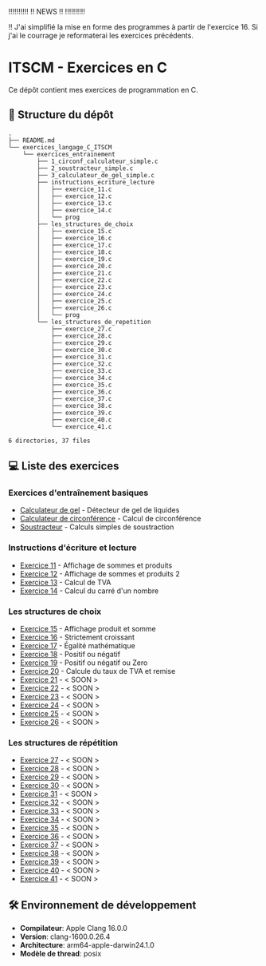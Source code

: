 !!!!!!!!!!
!! NEWS !!
!!!!!!!!!!

!! J'ai simplifié la mise en forme des programmes à partir de l'exercice 16. Si j'ai le courrage je reformaterai les exercices précédents. 


# ITSCM - Exercices en C
Ce dépôt contient mes exercices de programmation en C.

## 📂 Structure du dépôt
```
.
├── README.md
└── exercices_langage_C_ITSCM
    └── exercices_entrainement
        ├── 1_circonf_calculateur_simple.c
        ├── 2_soustracteur_simple.c
        ├── 3_calculateur_de_gel_simple.c
        ├── instructions_ecriture_lecture
        │   ├── exercice_11.c
        │   ├── exercice_12.c
        │   ├── exercice_13.c
        │   ├── exercice_14.c
        │   └── prog
        ├── les_structures_de_choix
        │   ├── exercice_15.c
        │   ├── exercice_16.c
        │   ├── exercice_17.c
        │   ├── exercice_18.c
        │   ├── exercice_19.c
        │   ├── exercice_20.c
        │   ├── exercice_21.c
        │   ├── exercice_22.c
        │   ├── exercice_23.c
        │   ├── exercice_24.c
        │   ├── exercice_25.c
        │   ├── exercice_26.c
        │   └── prog
        └── les_structures_de_repetition
            ├── exercice_27.c
            ├── exercice_28.c
            ├── exercice_29.c
            ├── exercice_30.c
            ├── exercice_31.c
            ├── exercice_32.c
            ├── exercice_33.c
            ├── exercice_34.c
            ├── exercice_35.c
            ├── exercice_36.c
            ├── exercice_37.c
            ├── exercice_38.c
            ├── exercice_39.c
            ├── exercice_40.c
            └── exercice_41.c

6 directories, 37 files
```

## 💻 Liste des exercices
### Exercices d'entraînement basiques
- [Calculateur de gel](exercices_langage_C_ITSCM/exercices_entrainement/3_calculateur_de_gel_simple.c) - Détecteur de gel de liquides
- [Calculateur de circonférence](exercices_langage_C_ITSCM/exercices_entrainement/1_circonf_calculateur_simple.c) - Calcul de circonférence
- [Soustracteur](exercices_langage_C_ITSCM/exercices_entrainement/2_soustracteur_simple.c) - Calculs simples de soustraction

### Instructions d'écriture et lecture
- [Exercice 11](exercices_langage_C_ITSCM/exercices_entrainement/instructions_ecriture_lecture/exercice_11.c) - Affichage de sommes et produits
- [Exercice 12](exercices_langage_C_ITSCM/exercices_entrainement/instructions_ecriture_lecture/exercice_12.c) - Affichage de sommes et produits 2
- [Exercice 13](exercices_langage_C_ITSCM/exercices_entrainement/instructions_ecriture_lecture/exercice_13.c) - Calcul de TVA
- [Exercice 14](exercices_langage_C_ITSCM/exercices_entrainement/instructions_ecriture_lecture/exercice_14.c) - Calcul du carré d'un nombre

### Les structures de choix
- [Exercice 15](exercices_langage_C_ITSCM/exercices_entrainement/les_structures_de_choix/exercice_15.c) - Affichage produit et somme
- [Exercice 16](exercices_langage_C_ITSCM/exercices_entrainement/les_structures_de_choix/exercice_16.c) - Strictement croissant
- [Exercice 17](exercices_langage_C_ITSCM/exercices_entrainement/les_structures_de_choix/exercice_17.c) - Égalité mathématique
- [Exercice 18](exercices_langage_C_ITSCM/exercices_entrainement/les_structures_de_choix/exercice_18.c) - Positif ou négatif
- [Exercice 19](exercices_langage_C_ITSCM/exercices_entrainement/les_structures_de_choix/exercice_19.c) - Positif ou négatif ou Zero
- [Exercice 20](exercices_langage_C_ITSCM/exercices_entrainement/les_structures_de_choix/exercice_20.c) - Calcule du taux de TVA et remise
- [Exercice 21](exercices_langage_C_ITSCM/exercices_entrainement/les_structures_de_choix/exercice_21.c) - < SOON >
- [Exercice 22](exercices_langage_C_ITSCM/exercices_entrainement/les_structures_de_choix/exercice_22.c) - < SOON >
- [Exercice 23](exercices_langage_C_ITSCM/exercices_entrainement/les_structures_de_choix/exercice_23.c) - < SOON >
- [Exercice 24](exercices_langage_C_ITSCM/exercices_entrainement/les_structures_de_choix/exercice_24.c) - < SOON >
- [Exercice 25](exercices_langage_C_ITSCM/exercices_entrainement/les_structures_de_choix/exercice_25.c) - < SOON >
- [Exercice 26](exercices_langage_C_ITSCM/exercices_entrainement/les_structures_de_choix/exercice_26.c) - < SOON >

### Les structures de répétition
- [Exercice 27](exercices_langage_C_ITSCM/exercices_entrainement/les_structures_de_repetition/exercice_27.c) - < SOON >
- [Exercice 28](exercices_langage_C_ITSCM/exercices_entrainement/les_structures_de_repetition/exercice_28.c) - < SOON >
- [Exercice 29](exercices_langage_C_ITSCM/exercices_entrainement/les_structures_de_repetition/exercice_29.c) - < SOON >
- [Exercice 30](exercices_langage_C_ITSCM/exercices_entrainement/les_structures_de_repetition/exercice_30.c) - < SOON >
- [Exercice 31](exercices_langage_C_ITSCM/exercices_entrainement/les_structures_de_repetition/exercice_31.c) - < SOON >
- [Exercice 32](exercices_langage_C_ITSCM/exercices_entrainement/les_structures_de_repetition/exercice_32.c) - < SOON >
- [Exercice 33](exercices_langage_C_ITSCM/exercices_entrainement/les_structures_de_repetition/exercice_33.c) - < SOON >
- [Exercice 34](exercices_langage_C_ITSCM/exercices_entrainement/les_structures_de_repetition/exercice_34.c) - < SOON >
- [Exercice 35](exercices_langage_C_ITSCM/exercices_entrainement/les_structures_de_repetition/exercice_35.c) - < SOON >
- [Exercice 36](exercices_langage_C_ITSCM/exercices_entrainement/les_structures_de_repetition/exercice_36.c) - < SOON >
- [Exercice 37](exercices_langage_C_ITSCM/exercices_entrainement/les_structures_de_repetition/exercice_37.c) - < SOON >
- [Exercice 38](exercices_langage_C_ITSCM/exercices_entrainement/les_structures_de_repetition/exercice_38.c) - < SOON >
- [Exercice 39](exercices_langage_C_ITSCM/exercices_entrainement/les_structures_de_repetition/exercice_39.c) - < SOON >
- [Exercice 40](exercices_langage_C_ITSCM/exercices_entrainement/les_structures_de_repetition/exercice_40.c) - < SOON >
- [Exercice 41](exercices_langage_C_ITSCM/exercices_entrainement/les_structures_de_repetition/exercice_41.c) - < SOON >

## 🛠 Environnement de développement
- **Compilateur**: Apple Clang 16.0.0
- **Version**: clang-1600.0.26.4
- **Architecture**: arm64-apple-darwin24.1.0
- **Modèle de thread**: posix

